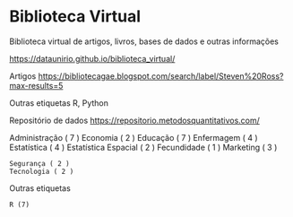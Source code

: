 # Biblioteca Virtual
 Biblioteca virtual de artigos, livros, bases de dados e outras informações


https://dataunirio.github.io/biblioteca_virtual/








Artigos
https://bibliotecagae.blogspot.com/search/label/Steven%20Ross?max-results=5

Outras etiquetas
R, Python


Repositório de dados
https://repositorio.metodosquantitativos.com/





Administração ( 7 )
Economia ( 2 )
Educação ( 7 )
    Enfermagem ( 4 )
    Estatística ( 4 )
    Estatística Espacial ( 2 )
    Fecundidade ( 1 )
    Marketing ( 3 )

    Segurança ( 2 )
    Tecnologia ( 2 )

Outras etiquetas

    R (7)

